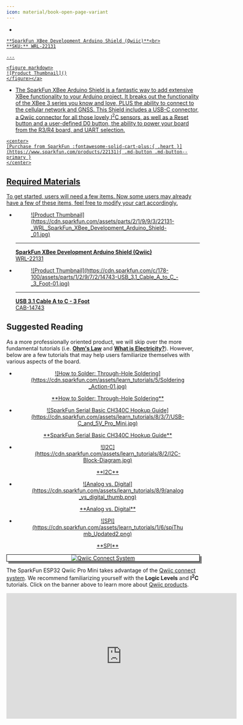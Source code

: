 ```yaml
---
icon: material/book-open-page-variant
---
```



<div class="grid cards desc" markdown>

-    <a href="https://www.sparkfun.com/products/22131">
    **SparkFun XBee Development Arduino Shield (Qwiic)**<br>
    **SKU:** WRL-22131

    ---

    <figure markdown>
    ![Product Thumbnail]()
    </figure></a>
    
-    The SparkFun XBee Arduino Shield is a fantastic way to add extensive XBee functionality to your Arduino project. It breaks out the functionality of the XBee 3 series you know and love, PLUS the ability to connect to the cellular network and GNSS. This Shield includes a USB-C connector, a Qwiic connector for all those lovely I<sup>2</sup>C sensors, as well as a Reset button and a user-defined D0 button, the ability to power your board from the R3/R4 board, and UART selection. 

    <center>
    [Purchase from SparkFun :fontawesome-solid-cart-plus:{ .heart }](https://www.sparkfun.com/products/22131){ .md-button .md-button--primary }
    </center>

</div>



## Required Materials
To get started, users will need a few items. Now some users may already have a few of these items, feel free to modify your cart accordingly.

<div class="grid cards" markdown>

-   <a href="https://www.sparkfun.com/products/22131">
    <figure markdown>
    ![Product Thumbnail](https://cdn.sparkfun.com/assets/parts/2/1/9/9/3/22131-_WRL_SparkFun_XBee_Development_Arduino_Shield-_01.jpg)
    </figure>

    ---

    **SparkFun XBee Development Arduino Shield (Qwiic)**<br>
    WRL-22131</a>

-   <a href="https://www.sparkfun.com/products/14743">
    <figure markdown>
    ![Product Thumbnail](https://cdn.sparkfun.com/c/178-100/assets/parts/1/2/9/7/2/14743-USB_3.1_Cable_A_to_C_-_3_Foot-01.jpg)
    </figure>

    ---

    **USB 3.1 Cable A to C - 3 Foot**<br>
    CAB-14743</a>

</div>


## Suggested Reading

As a more professionally oriented product, we will skip over the more fundamental tutorials (i.e. [**Ohm's Law**](https://learn.sparkfun.com/tutorials/voltage-current-resistance-and-ohms-law) and [**What is Electricity?**](https://learn.sparkfun.com/tutorials/what-is-electricity)). However, below are a few tutorials that may help users familiarize themselves with various aspects of the board.

<div class="grid cards hide col-4" markdown align="center">

-   <a href="https://learn.sparkfun.com/tutorials/how-to-solder-through-hole-soldering">
    <figure markdown>
    ![How to Solder: Through-Hole Soldering](https://cdn.sparkfun.com/assets/learn_tutorials/5/Soldering_Action-01.jpg)
    </figure>
    </a>
    <a href="https://learn.sparkfun.com/tutorials/how-to-solder-through-hole-soldering">**How to Solder: Through-Hole Soldering**
    </a>

-   <a href="https://learn.sparkfun.com/tutorials/sparkfun-serial-basic-ch340c-hookup-guide">
    <figure markdown>
    ![SparkFun Serial Basic CH340C Hookup Guide](https://cdn.sparkfun.com/assets/learn_tutorials/8/3/7/USB-C_and_5V_Pro_Mini.jpg)
    </figure>
    </a>
    <a href="https://learn.sparkfun.com/tutorials/sparkfun-serial-basic-ch340c-hookup-guide">**SparkFun Serial Basic CH340C Hookup Guide**
    </a>    

-   <a href="https://learn.sparkfun.com/tutorials/82">
    <figure markdown>
    ![I2C](https://cdn.sparkfun.com/assets/learn_tutorials/8/2/I2C-Block-Diagram.jpg)
    </figure>
    </a>
    <a href="https://learn.sparkfun.com/tutorials/82">**I2C**
    </a>

-   <a href="https://learn.sparkfun.com/tutorials/analog-vs-digital">
    <figure markdown>
    ![Analog vs. Digital](https://cdn.sparkfun.com/assets/learn_tutorials/8/9/analog_vs_digital_thumb.png)
    </figure>
    </a>
    <a href="https://learn.sparkfun.com/tutorials/analog-vs-digital">**Analog vs. Digital**
    </a>

-   <a href="https://learn.sparkfun.com/tutorials/serial-peripheral-interface-spi">
    <figure markdown>
    ![SPI](https://cdn.sparkfun.com/assets/learn_tutorials/1/6/spiThumb_Updated2.png)
    </figure>
    </a>
    <a href="https://learn.sparkfun.com/tutorials/serial-peripheral-interface-spi">**SPI**
    </a>
</div>


<center>
<div align="center">
    <div style="top:5px;left:5px;background-color:Gray;position:relative">
        <div style="top:-5px;left:-5px;background-color:#ffffff;position:relative;border:1px solid black;">
            <a href="https://www.sparkfun.com/qwiic"><img src="https://cdn.sparkfun.com/assets/custom_pages/2/7/2/qwiic-logo.png" alt="Qwiic Connect System" title="Qwiic Connect System"></a>
        </div>
    </div>
</div>
</center>

The SparkFun ESP32 Qwiic Pro Mini takes advantage of the [Qwiic connect system](https://www.sparkfun.com/qwiic). We recommend familiarizing yourself with the **Logic Levels** and **I<sup>2</sup>C** tutorials.  Click on the banner above to learn more about [Qwiic products](https://www.sparkfun.com/qwiic).

<center>
    <iframe width="600" height="327" src="https://www.youtube.com/embed/x0RDEHqFIF8" title="SparkFun's Qwiic Connect System" frameborder="0" allow="accelerometer; autoplay; clipboard-write; encrypted-media; gyroscope; picture-in-picture" allowfullscreen></iframe>
</center>
